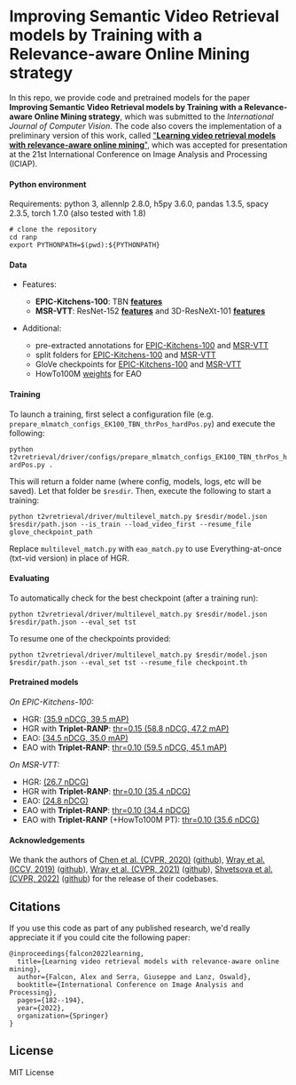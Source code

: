 # Improving Semantic Video Retrieval models by Training with a Relevance-aware Online Mining strategy
In this repo, we provide code and pretrained models for the paper **Improving Semantic Video Retrieval models by Training with a Relevance-aware Online Mining strategy**, which was submitted to the *International Journal of Computer Vision*. The code also covers the implementation of a preliminary version of this work, called ["**Learning video retrieval models with relevance-aware online mining**"](https://arxiv.org/abs/2203.08688), which was accepted for presentation at the 21st International Conference on Image Analysis and Processing (ICIAP).

#### Python environment
Requirements: python 3, allennlp 2.8.0, h5py 3.6.0, pandas 1.3.5, spacy 2.3.5, torch 1.7.0 (also tested with 1.8)
```
# clone the repository
cd ranp
export PYTHONPATH=$(pwd):${PYTHONPATH}
```

#### Data
- Features: 
    - **EPIC-Kitchens-100**: TBN [**features**](https://drive.google.com/file/d/16_WXNg2aziVBsWjc1_egE4YjnJ_aKbrM/view?usp=sharing) 
    - **MSR-VTT**: ResNet-152 [**features**](https://drive.google.com/file/d/16l_oFh9fknJkCHYo15CmiaE18NGHZJ8a/view?usp=sharing) and 3D-ResNeXt-101 [**features**](https://drive.google.com/file/d/1jYKnLu4XQvsdlIkcBz1iP0FYkbkYLbuW/view?usp=sharing)

- Additional:
    - pre-extracted annotations for [EPIC-Kitchens-100](https://drive.google.com/file/d/1sZmbyAiOmclYSP0CZk6WRhOHqEMEF4Ej/view?usp=sharing) and [MSR-VTT](https://drive.google.com/file/d/19tahPCjOEQmfdU250qdJYufj5lGDNVm4/view?usp=sharing)
    - split folders for [EPIC-Kitchens-100](https://drive.google.com/file/d/1eYxzyCb2Jl0oeHP_y2awZhTTNz5th7X2/view?usp=sharing) and [MSR-VTT](https://drive.google.com/file/d/14CQ_6o9WN-bsl0Zx6CkCb1i3Jovj6bgi/view?usp=sharing)
    - GloVe checkpoints for [EPIC-Kitchens-100](https://drive.google.com/file/d/1q7viOUp_kByPc3-y8PIZw1A7BZcLdtAD/view?usp=sharing) and [MSR-VTT](https://drive.google.com/file/d/1UNiU-J_cRrnU1yRfRj6I7QeWwdHOvIPX/view?usp=sharing)
    - HowTo100M [weights]() for EAO

#### Training
To launch a training, first select a configuration file (e.g. ``prepare_mlmatch_configs_EK100_TBN_thrPos_hardPos.py``) and execute the following:

``python t2vretrieval/driver/configs/prepare_mlmatch_configs_EK100_TBN_thrPos_hardPos.py .``

This will return a folder name (where config, models, logs, etc will be saved). Let that folder be ``$resdir``. Then, execute the following to start a training:

``python t2vretrieval/driver/multilevel_match.py $resdir/model.json $resdir/path.json --is_train --load_video_first --resume_file glove_checkpoint_path``

Replace ``multilevel_match.py`` with ``eao_match.py`` to use Everything-at-once (txt-vid version) in place of HGR.

#### Evaluating
To automatically check for the best checkpoint (after a training run):

``python t2vretrieval/driver/multilevel_match.py $resdir/model.json $resdir/path.json --eval_set tst``

To resume one of the checkpoints provided:

``python t2vretrieval/driver/multilevel_match.py $resdir/model.json $resdir/path.json --eval_set tst --resume_file checkpoint.th``

#### Pretrained models
*On EPIC-Kitchens-100:*
- HGR: [(35.9 nDCG, 39.5 mAP)](https://drive.google.com/file/d/1uIiUVQhrfI3GBXmNpr8jQNNI6NEWPqdU/view?usp=sharing) 
- HGR with **Triplet-RANP**: [thr=0.15 (58.8 nDCG, 47.2 mAP)](https://drive.google.com/file/d/1TrT38HclugJ_l49tvfr0AbW0Pg5wrSMF/view?usp=sharing)
- EAO: [(34.5 nDCG, 35.0 mAP)](https://drive.google.com/file/d/1APeQO1tj4ErzH2AvCbRFN1wR6WsHNmp-/view?usp=sharing)
- EAO with **Triplet-RANP**: [thr=0.10 (59.5 nDCG, 45.1 mAP)](https://drive.google.com/file/d/1AokXrQh5wvy655Jf-6zYL-btDtrO-jxI/view?usp=sharing)

*On MSR-VTT:*
- HGR: [(26.7 nDCG)](https://drive.google.com/file/d/1a7dtZsDoAoxoO3Zi0FL7yr5nkopUC08r/view?usp=sharing) 
- HGR with **Triplet-RANP**: [thr=0.10 (35.4 nDCG)](https://drive.google.com/file/d/14PK9lUoZVGK0Jv8YuhA4iY7Yaa0cR9zZ/view?usp=sharing)
- EAO: [(24.8 nDCG)](https://drive.google.com/file/d/1biopwaPo8UExBs47PnAQJVqnOqCbRnwo/view?usp=sharing)
- EAO with **Triplet-RANP**: [thr=0.10 (34.4 nDCG)](https://drive.google.com/file/d/19s5lI4kBdI6XHwae__B-rUhjrTF8vz7o/view?usp=sharing)
- EAO with **Triplet-RANP** (+HowTo100M PT): [thr=0.10 (35.6 nDCG)](https://drive.google.com/file/d/1u44zv7PZGHiF6vwS2WYp2oJY4uKmnnoT/view?usp=sharing)

#### Acknowledgements
We thank the authors of 
 [Chen et al. (CVPR, 2020)](https://arxiv.org/abs/2003.00392) ([github](https://github.com/cshizhe/hgr_v2t)),
 [Wray et al. (ICCV, 2019)](https://openaccess.thecvf.com/content_ICCV_2019/papers/Wray_Fine-Grained_Action_Retrieval_Through_Multiple_Parts-of-Speech_Embeddings_ICCV_2019_paper.pdf) ([github](https://github.com/mwray/Joint-Part-of-Speech-Embeddings)),
 [Wray et al. (CVPR, 2021)](https://arxiv.org/abs/2103.10095) ([github](https://github.com/mwray/Semantic-Video-Retrieval)),
 [Shvetsova et al. (CVPR, 2022)](https://openaccess.thecvf.com/content/CVPR2022/html/Shvetsova_Everything_at_Once_-_Multi-Modal_Fusion_Transformer_for_Video_Retrieval_CVPR_2022_paper.html) ([github](https://github.com/ninatu/everything_at_once))
 for the release of their codebases. 

## Citations
If you use this code as part of any published research, we'd really appreciate it if you could cite the following paper:
```text
@inproceedings{falcon2022learning,
  title={Learning video retrieval models with relevance-aware online mining},
  author={Falcon, Alex and Serra, Giuseppe and Lanz, Oswald},
  booktitle={International Conference on Image Analysis and Processing},
  pages={182--194},
  year={2022},
  organization={Springer}
}
```

## License

MIT License
